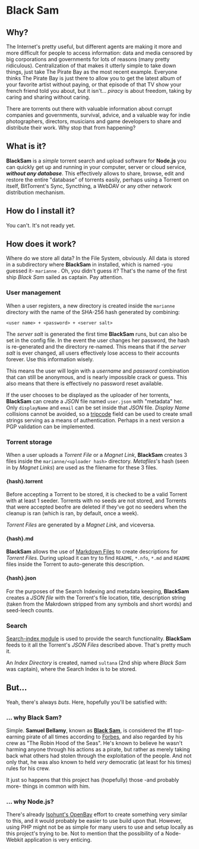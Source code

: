 # Black Sam
## Why?
The Internet's pretty useful, but different agents are making it more and more difficult for people to access information: data and media censored by big corporations and governments for lots of reasons (many pretty ridiculous). Centralization of that makes it utterly simple to take down things, just take The Pirate Bay as the most recent example. Everyone thinks The Pirate Bay is just there to allow you to get the latest album of your favorite artist without paying, or that episode of that TV show your french friend told you about, but it isn't... _piracy_ is about freedom, taking by caring and sharing without caring.

There are torrents out there with valuable information about corrupt companies and governments, survival, advice, and a valuable way for indie photographers, directors, musicians and game developers to share and distribute their work. Why stop that from happening?

## What is it?
**BlackSam** is a _simple_ torrent search and upload software for **Node.js** you can quickly get up and running in your computer, server or cloud service, _**without any database**_. This effectively allows to share, browse, edit and restore the entire "database" of torrents easily, perhaps using a Torrent on itself, BitTorrent's Sync, Syncthing, a WebDAV or any other network distribution mechanism.

## How do I install it?
You can't. It's not ready yet.

## How does it work?
Where do we store all data? In the File System, obviously. All data is stored in a subdirectory where **BlackSam** in installed, which is named -you guessed it- ```marianne``` . Oh, you didn't guess it? That's the name of the first ship _Black Sam_ sailed as captain. Pay attention.

### User management
When a user registers, a new directory is created inside the ```marianne``` directory with the name of the SHA-256 hash generated by combining:

 ```
 <user name> + <password> + <server salt>
 ```

 The _server salt_ is generated the first time **BlackSam** runs, but can also be set in the config file. In the event the user changes her password, the hash is re-generated and the directory re-named. This means that if the _server salt_ is ever changed, all users effectively lose access to their accounts forever. Use this information wisely.

 This means the user will login with a _username_ and _password_ combination that can still be anonymous, and is nearly impossible crack or guess. This also means that there is effectively no password reset available.

 If the user chooses to be displayed as the uploader of her torrents, **BlackSam** can create a _JSON_ file named ```user.json``` with "metadata" her. Only ```displayName``` and ```email``` can be set inside that _JSON_ file. _Display Name_ collisions cannot be avoided, so a [tripcode](https://github.com/KenanY/tripcode) field can be used to create small strings serving as a means of authentication. Perhaps in a next version a PGP validation can be implemented.

### Torrent storage
When a user uploads a _Torrent File_ or a _Magnet Link_, **BlackSam** creates 3 files inside the ```marianne/<uploader hash>``` directory. _Metafiles_'s hash (seen in by _Magnet Links_) are used as the filename for these 3 files.

#### {hash}.torrent
Before accepting a Torrent to be stored, it is checked to be a valid Torrent with at least 1 seeder. Torrents with no seeds are not stored, and Torrents that were accepted beofre are deleted if they've got no seeders when the cleanup is ran (which is ran, by default, once a week).

_Torrent Files_ are generated by a _Magnet Link_, and viceversa.

#### {hash}.md
**BlackSam** allows the use of [Markdown Files](https://github.com/evilstreak/markdown-js) to create descriptions for _Torrent Files_. During upload it can try to find ```README```, ```*.nfo```, ```*.md``` and ```README``` files inside the Torrent to auto-generate this description.

#### {hash}.json
For the purposes of the Search Indexing and metadata keeping, **BlackSam** creates a _JSON file_ with the Torrent's file location, title, description string (taken from the Makrdown stripped from any symbols and short words) and seed-leech counts.

### Search
[Search-index module](https://github.com/fergiemcdowall/search-index) is used to provide the search functionality. **BlackSam** feeds to it all the Torrent's _JSON Files_ described above. That's pretty much it.

An _Index Directory_ is created, named ```sultana``` (2nd ship where _Black Sam_ was captain), where the Search Index is to be stored.

## But...
Yeah, there's always _buts_. Here, hopefully you'll be satisfied with:

### ... why Black Sam?
Simple. **Samuel Bellamy**, known as **[Black Sam](http://en.wikipedia.org/wiki/Samuel_Bellamy)**, is considered the #1 top-earning pirate of all times according to [Forbes](http://www.forbes.com/2008/09/18/top-earning-pirates-biz-logistics-cx_mw_0919piracy.html), and also regarded by his crew as "The Robin Hood of the Seas". He's known to believe he wasn't harming anyone through his actions as a pirate, but rather as merely taking back what others had stolen through the exploitation of the people. And not only that, he was also known to held _very_ democratic (at least for his times) rules for his crew.

It just so happens that this project has (hopefully) those -and probably more- things in common with him.

### ... why Node.js?
There's already [Isohunt's OpenBay](https://github.com/isohuntto/openbay) effort to create something very similar to this, and it would probably be easier to use build upon that. However, using PHP might not be as simple for many users to use and setup locally as this project's trying to be. Not to mention that the possibility of a Node-Webkit application is very enticing.